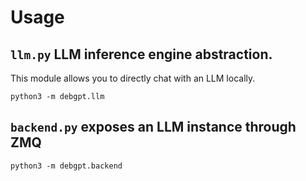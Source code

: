 # Usage

## `llm.py` LLM inference engine abstraction.

This module allows you to directly chat with an LLM locally.

```
python3 -m debgpt.llm
```

## `backend.py` exposes an LLM instance through ZMQ

```
python3 -m debgpt.backend
```
